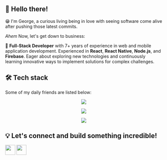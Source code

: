 
## 👋 Hello there!
😁 I'm George, a curious living being in love with seeing software come alive after pushing those latest commits.

*Ahem* Now, let's get down to business:

👔 **Full-Stack Developer** with 7+ years of experience in web and mobile application development. Experienced in **React**, **React Native**, **Node.js**, and **Firebase**. Eager about exploring new technologies and continuously learning innovative ways to implement solutions for complex challenges.

## 🛠 Tech stack
Some of my daily friends are listed below:
<p align="center">
    <img src="https://skillicons.dev/icons?i=js,ts,react,redux,html,css,scss" />
</p>
<p align="center">
    <img src="https://skillicons.dev/icons?i=linux,vscode,k8s,docker,babel,vite,webpack" />
</p>
<p align="center">
    <img src="https://skillicons.dev/icons?i=cloudflare,firebase,gcp,vercel" />
</p>

## 💡 Let's connect and build something incredible!

<a href="https://www.linkedin.com/in/neacsugeorge/"><img height="32" width="32" src="https://cdn.simpleicons.org/linkedin/0072b1" /></a>
<a href="mailto:george@neacsugeorge.com"><img height="32" width="32" src="https://cdn.simpleicons.org/gmail/EA4335" /></a>

<!--
**neacsugeorge/neacsugeorge** is a ✨ _special_ ✨ repository because its `README.md` (this file) appears on your GitHub profile.

Here are some ideas to get you started:

- 🔭 I’m currently working on ...
- 🌱 I’m currently learning ...
- 👯 I’m looking to collaborate on ...
- 🤔 I’m looking for help with ...
- 💬 Ask me about ...
- 📫 How to reach me: ...
- 😄 Pronouns: ...
- ⚡ Fun fact: ...
-->
